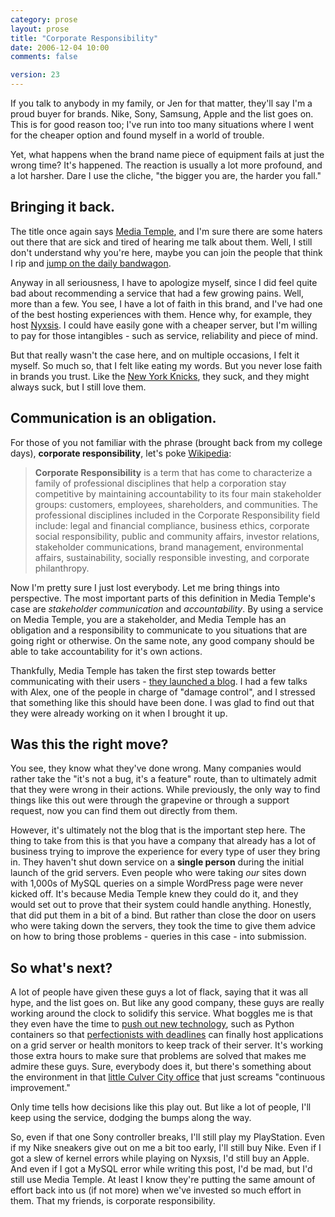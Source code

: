```yaml
---
category: prose
layout: prose
title: "Corporate Responsibility"
date: 2006-12-04 10:00
comments: false

version: 23
---
```


If you talk to anybody in my family, or Jen for that matter, they'll say I'm a proud buyer for brands. Nike, Sony, Samsung, Apple and the list goes on. This is for good reason too; I've run into too many situations where I went for the cheaper option and found myself in a world of trouble.

Yet, what happens when the brand name piece of equipment fails at just the wrong time? It's happened. The reaction is usually a lot more profound, and a lot harsher. Dare I use the cliche, "the bigger you are, the harder you fall."

## Bringing it back.

The title once again says [Media Temple][1], and I'm sure there are some haters out there that are sick and tired of hearing me talk about them. Well, I still don't understand why you're here, maybe you can join the people that think I rip and [jump on the daily bandwagon][2].

Anyway in all seriousness, I have to apologize myself, since I did feel quite bad about recommending a service that had a few growing pains. Well, more than a few. You see, I have a lot of faith in this brand, and I've had one of the best hosting experiences with them. Hence why, for example, they host [Nyxsis][3]. I could have easily gone with a cheaper server, but I'm willing to pay for those intangibles - such as service, reliability and piece of mind.

But that really wasn't the case here, and on multiple occasions, I felt it myself. So much so, that I felt like eating my words. But you never lose faith in brands you trust. Like the [New York Knicks][4], they suck, and they might always suck, but I still love them.

## Communication is an obligation.

For those of you not familiar with the phrase (brought back from my college days), **corporate responsibility**, let's poke [Wikipedia][5]:

> **Corporate Responsibility** is a term that has come to characterize a family of professional disciplines that help a corporation stay competitive by maintaining accountability to its four main stakeholder groups: customers, employees, shareholders, and communities. The professional disciplines included in the Corporate Responsibility field include: legal and financial compliance, business ethics, corporate social responsibility, public and community affairs, investor relations, stakeholder communications, brand management, environmental affairs, sustainability, socially responsible investing, and corporate philanthropy.

Now I'm pretty sure I just lost everybody. Let me bring things into perspective. The most important parts of this definition in Media Temple's case are *stakeholder communication* and *accountability*. By using a service on Media Temple, you are a stakeholder, and Media Temple has an obligation and a responsibility to communicate to you situations that are going right or otherwise. On the same note, any good company should be able to take accountability for it's own actions.

Thankfully, Media Temple has taken the first step towards better communicating with their users - [they launched a blog][6]. I had a few talks with Alex, one of the people in charge of "damage control", and I stressed that something like this should have been done. I was glad to find out that they were already working on it when I brought it up.

## Was this the right move?

You see, they know what they've done wrong. Many companies would rather take the "it's not a bug, it's a feature" route, than to ultimately admit that they were wrong in their actions. While previously, the only way to find things like this out were through the grapevine or through a support request, now you can find them out directly from them.

However, it's ultimately not the blog that is the important step here. The thing to take from this is that you have a company that already has a lot of business trying to improve the experience for every type of user they bring in. They haven't shut down service on a **single person** during the initial launch of the grid servers. Even people who were taking *our* sites down with 1,000s of MySQL queries on a simple WordPress page were never kicked off. It's because Media Temple knew they could do it, and they would set out to prove that their system could handle anything. Honestly, that did put them in a bit of a bind. But rather than close the door on users who were taking down the servers, they took the time to give them advice on how to bring those problems - queries in this case - into submission.

## So what's next?

A lot of people have given these guys a lot of flack, saying that it was all hype, and the list goes on. But like any good company, these guys are really working around the clock to solidify this service. What boggles me is that they even have the time to [push out new technology][7], such as Python containers so that [perfectionists with deadlines][8] can finally host applications on a grid server or health monitors to keep track of their server. It's working those extra hours to make sure that problems are solved that makes me admire these guys. Sure, everybody does it, but there's something about the environment in that [little Culver City office][9] that just screams "continuous improvement."

Only time tells how decisions like this play out. But like a lot of people, I'll keep using the service, dodging the bumps along the way.

So, even if that one Sony controller breaks, I'll still play my PlayStation. Even if my Nike sneakers give out on me a bit too early, I'll still buy Nike. Even if I got a slew of kernel errors while playing on Nyxsis, I'd still buy an Apple. And even if I got a MySQL error while writing this post, I'd be mad, but I'd still use Media Temple. At least I know they're putting the same amount of effort back into us (if not more) when we've invested so much effort in them. That my friends, is corporate responsibility.

[1]: http://mediatemple.net/.from/avalonstar.com
[2]: http://avalonstar.com/blog/2006/dec/03/booo-hisss/
[3]: http://nyxsis-ro.com
[4]: http://www.nba.com/knicks/
[5]: http://en.wikipedia.org/wiki/Corporate_responsibility
[6]: http://www.mediatemple.net/weblog/
[7]: http://www.mediatemple.net/weblog/2006/12/04/grid-improvements-new-gmr-release/
[8]: http://www.djangoproject.com/
[9]: http://flickr.com/photos/avalonstar/223800446/
